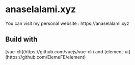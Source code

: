 # anaselalami.xyz
<p>You can visit my personal website : https://anaselalami.xyz </p>

## Build with
<p>[vue-cli](https://github.com/vuejs/vue-cli) and [element-ui](https://github.com/ElemeFE/element)</p>
